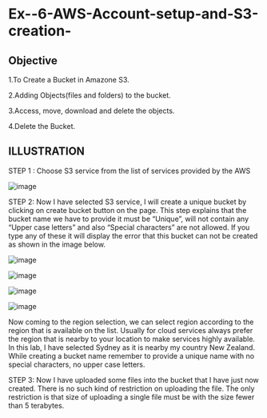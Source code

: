 # Ex--6-AWS-Account-setup-and-S3-creation-

## Objective
1.To Create a Bucket in Amazone S3.

2.Adding Objects(files and folders) to the bucket.

3.Access, move, download and delete the objects.

4.Delete the Bucket.

## ILLUSTRATION

STEP 1 : Choose S3 service from the list of services provided by the AWS

![image](https://github.com/user-attachments/assets/c7a842cb-a5af-4a9f-a416-2ec49f9f4395)

STEP 2: Now I have selected S3 service, I will create a unique bucket by clicking on create bucket button on the page. This step explains that the bucket name we have to provide it must be “Unique”, will not contain any “Upper case letters” and also “Special characters” are not allowed. If you type any of these it will display the error that this bucket can not be created as shown in the image below.

![image](https://github.com/user-attachments/assets/9fd991db-5c95-4b17-b4c5-77818fedc438)

![image](https://github.com/user-attachments/assets/d8750736-9684-4ce2-a703-90c0db2e7d8b)

![image](https://github.com/user-attachments/assets/a3383e98-8ecb-4ba6-afcb-363eb3871fb1)

![image](https://github.com/user-attachments/assets/3602fecc-84fa-4dd7-be90-ef8b441ba29e)

Now coming to the region selection, we can select region according to the region that is available on the list. Usually for cloud services always prefer the region that is nearby to your location to make services highly available. In this lab, I have selected Sydney as it is nearby my country New Zealand. While creating a bucket name remember to provide a unique name with no special characters, no upper case letters.

STEP 3: Now I have uploaded some files into the bucket that I have just now created. There is no such kind of restriction on uploading the file. The only restriction is that size of uploading a single file must be with the size fewer than 5 terabytes.





